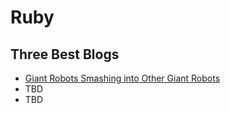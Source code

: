 # Ruby


## Three Best Blogs


* [Giant Robots Smashing into Other Giant Robots](https://robots.thoughtbot.com/)
* TBD
* TBD